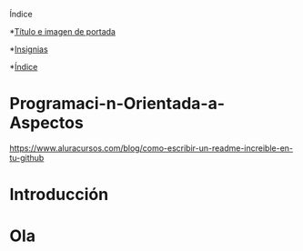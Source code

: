 Índice

*[Título e imagen de portada](#Programaci-n-Orientada-a-Aspectos)

*[Insignias](#Introducción)

*[Índice](#ola)

# Programaci-n-Orientada-a-Aspectos
https://www.aluracursos.com/blog/como-escribir-un-readme-increible-en-tu-github 


# Introducción

# Ola
